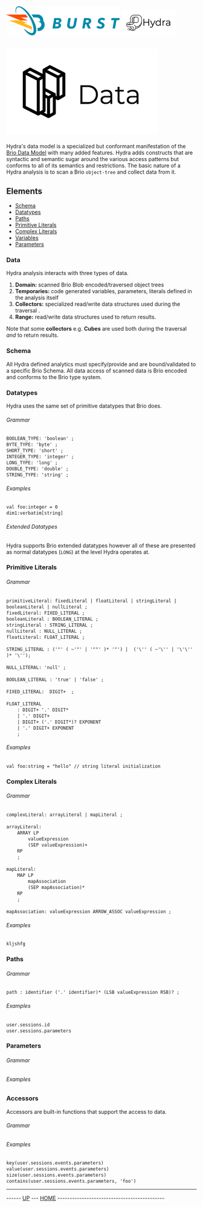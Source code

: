 ![Burst](../../../documentation/burst_h_small.png "") ![](../../doc/hydra_small.png "")
--

![](data.png "")
--

Hydra's data model is a specialized but conformant
 manifestation of the [Brio Data Model](../../../burst-brio/readme.md)
 with many added features.
Hydra adds constructs that are syntactic and semantic sugar around the various
access patterns but conforms to all of its semantics and restrictions. The basic
nature of a Hydra analysis is to scan a Brio `object-tree` and collect data from it.

## Elements
* [Schema](#schema)
* [Datatypes](#datatypes)
* [Paths](#paths)
* [Primitive Literals](#primitive-literals)
* [Complex Literals](#complex-literals)
* [Variables](variables.md)
* [Parameters](#parameters)

### Data
Hydra analysis interacts with three types of data.
1. __Domain:__ scanned Brio Blob encoded/traversed object trees
2. __Temporaries:__ code generated variables, parameters, literals defined in the analysis itself
3. __Collectors:__ specialized read/write data structures used during the traversal .
3. __Range:__ read/write data structures used to return results.

Note that some __collectors__ e.g. __Cubes__ are used both during the traversal _and_ to return results.

### Schema
All Hydra defined analytics must specify/provide and are bound/validated to a specific Brio Schema. All data access
of scanned data is Brio encoded and conforms to the Brio type system.

### Datatypes
Hydra uses the same set of primitive datatypes that Brio does.

###### Grammar
    BOOLEAN_TYPE: 'boolean' ;
    BYTE_TYPE: 'byte' ;
    SHORT_TYPE: 'short' ;
    INTEGER_TYPE: 'integer' ;
    LONG_TYPE: 'long' ;
    DOUBLE_TYPE: 'double' ;
    STRING_TYPE: 'string' ;

###### Examples
    val foo:integer = 0
    dim1:verbatim[string]

###### Extended Datatypes
Hydra supports Brio extended datatypes however all of these are presented as normal datatypes (`LONG`)
at the level Hydra operates at.


###   Primitive Literals
###### Grammar
    primitiveLiteral: fixedLiteral | floatLiteral | stringLiteral | booleanLiteral | nullLiteral ;
    fixedLiteral: FIXED_LITERAL ;
    booleanLiteral : BOOLEAN_LITERAL ;
    stringLiteral : STRING_LITERAL ;
    nullLiteral : NULL_LITERAL ;
    floatLiteral: FLOAT_LITERAL ;
    
    STRING_LITERAL : ('"' ( ~'"' | '""' )* '"') |  ('\'' ( ~'\'' | '\'\'' )* '\'');

    NULL_LITERAL: 'null' ;
    
    BOOLEAN_LITERAL : 'true' | 'false' ;
    
    FIXED_LITERAL:  DIGIT+  ;
    
    FLOAT_LITERAL
        : DIGIT+ '.' DIGIT*
        | '.' DIGIT+
        | DIGIT+ ('.' DIGIT*)? EXPONENT
        | '.' DIGIT+ EXPONENT
        ;

###### Examples
    val foo:string = "hello" // string literal initialization


###   Complex Literals

###### Grammar
    complexLiteral: arrayLiteral | mapLiteral ;
    
    arrayLiteral:
        ARRAY LP
            valueExpression
            (SEP valueExpression)+
        RP
        ;
    
    mapLiteral:
        MAP LP
            mapAssociation
            (SEP mapAssociation)*
        RP
        ;
    
    mapAssociation: valueExpression ARROW_ASSOC valueExpression ;

###### Examples
    kljshfg

###   Paths
###### Grammar
    path : identifier ('.' identifier)* (LSB valueExpression RSB)? ;
###### Examples
    user.sessions.id
    user.sessions.parameters

###   Parameters
###### Grammar
###### Examples

###   Accessors
Accessors are built-in functions that support the access to data.
###### Grammar
###### Examples
    key(user.sessions.events.parameters)
    value(user.sessions.events.parameters)
    size(user.sessions.events.parameters)
    contains(user.sessions.events.parameters, 'foo')

---
------ [UP](../readme.md) ---  [HOME](../../readme.md) --------------------------------------------
